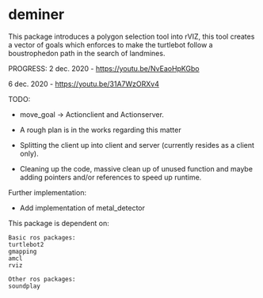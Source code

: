 # deminer
This package introduces a polygon selection tool into rVIZ, this tool creates a vector of goals which enforces to make the turtlebot follow a boustrophedon path in the search of landmines. 

PROGRESS:
2 dec. 2020 - https://youtu.be/NvEaoHpKGbo

6 dec. 2020 - https://youtu.be/31A7WzORXv4

TODO:
* move_goal -> Actionclient and Actionserver.
* A rough plan is in the works regarding this matter

* Splitting the client up into client and server (currently resides as a client only).

* Cleaning up the code, massive clean up of unused function and maybe adding pointers and/or references to speed up runtime.


Further implementation:
* Add implementation of metal_detector





This package is dependent on:

    Basic ros packages:
    turtlebot2
    gmapping
    amcl
    rviz

    Other ros packages:
    soundplay




